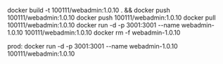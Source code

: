 docker build -t 100111/webadmin:1.0.10 . && docker push 100111/webadmin:1.0.10
docker push 100111/webadmin:1.0.10
docker pull 100111/webadmin:1.0.10
docker run -d -p 3001:3001 --name webadmin-1.0.10 100111/webadmin:1.0.10
docker rm -f webadmin-1.0.10

prod: 
docker run -d -p 3001:3001 --name webadmin-1.0.10 100111/webadmin:1.0.10
